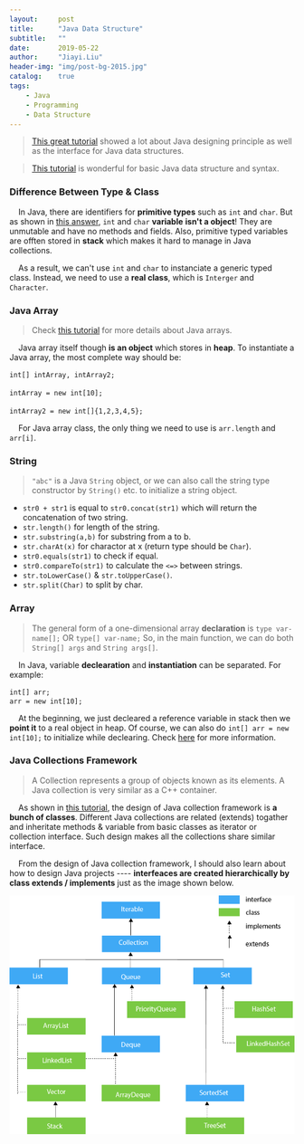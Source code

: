 ```yaml
---
layout:     post
title:      "Java Data Structure"
subtitle:   ""
date:       2019-05-22
author:     "Jiayi.Liu"
header-img: "img/post-bg-2015.jpg"
catalog: 	true
tags:
    - Java
    - Programming
    - Data Structure
---
```


> [This great tutorial](https://www.javatpoint.com/java-tutorial) showed a lot about Java designing principle as well as the interface for Java data structures.

> [This tutorial](http://tutorials.jenkov.com/java) is wonderful for basic Java data structure and syntax.

### Difference Between Type & Class

&nbsp;&nbsp;&nbsp;&nbsp;In Java, there are identifiers for **primitive types** such as `int` and `char`. But as shown in [this answer](https://www.quora.com/What-is-the-difference-between-an-integer-and-int-in-Java), `int` and `char` **variable** **isn't a object**! They are unmutable and have no methods and fields. Also, primitive typed variables are offten stored in **stack** which makes it hard to manage in Java collections.

&nbsp;&nbsp;&nbsp;&nbsp;As a result, we can't use `int` and `char` to instanciate a generic typed class. Instead, we need to use a **real class**, which is `Interger` and `Character`.

### Java Array

> Check [this tutorial](http://tutorials.jenkov.com/java/arrays.html) for more details about Java arrays.

&nbsp;&nbsp;&nbsp;&nbsp;Java array itself though **is an object** which stores in **heap**. To instantiate a Java array, the most complete way should be:

~~~
int[] intArray, intArray2;

intArray = new int[10];

intArray2 = new int[]{1,2,3,4,5};
~~~

&nbsp;&nbsp;&nbsp;&nbsp;For Java array class, the only thing we need to use is `arr.length` and `arr[i]`.

### String

> `"abc"` is a Java `String` object, or we can also call the string type constructor by `String()` etc. to initialize a string object.

- `str0 + str1` is equal to `str0.concat(str1)` which will return the concatenation of two string.
- `str.length()` for length of the string.
- `str.substring(a,b)` for substring from a to b.
- `str.charAt(x)` for charactor at x (return type should be `Char`).
- `str0.equals(str1)` to check if equal.
- `str0.compareTo(str1)` to calculate the `<=>` between strings.
- `str.toLowerCase()` & `str.toUpperCase()`.
- `str.split(Char)` to split by char.

### Array

> The general form of a one-dimensional array **declaration** is `type var-name[];` OR `type[] var-name;` So, in the main function, we can do both `String[] args` and `String args[]`.

&nbsp;&nbsp;&nbsp;&nbsp;In Java, variable **declearation** and **instantiation** can be separated. For example:

~~~
int[] arr;
arr = new int[10];
~~~

&nbsp;&nbsp;&nbsp;&nbsp;At the beginning, we just decleared a reference variable in stack then we **point it** to a real object in heap. Of course, we can also do `int[] arr = new int[10];` to initialize while declearing. Check [here](https://www.geeksforgeeks.org/arrays-in-java/) for more information.

### Java Collections Framework

> A Collection represents a group of objects known as its elements. A Java collection is very similar as a C++ container.

&nbsp;&nbsp;&nbsp;&nbsp;As shown in [this tutorial](https://www.javatpoint.com/collections-in-java), the design of Java collection framework is **a bunch of classes**. Different Java collections are related (extends) togather and inheritate methods & variable from basic classes as iterator or collection interface. Such design makes all the collections share similar interface.

&nbsp;&nbsp;&nbsp;&nbsp;From the design of Java collection framework, I should also learn about how to design Java projects ---- **interfeaces are created hierarchically by class extends / implements** just as the image shown below.

![Java Collections Framework Hierarchy](/img/in-post/java-collection-hierarchy.png)



